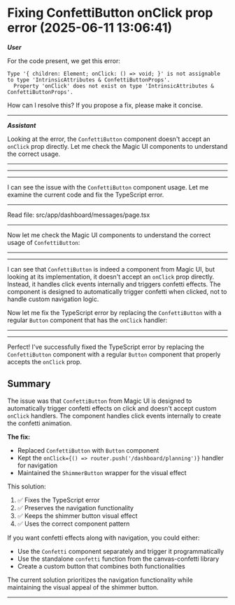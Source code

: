 <!-- Generated by SpecStory -->

# Fixing ConfettiButton onClick prop error (2025-06-11 13:06:41)

_**User**_

For the code present, we get this error:
```
Type '{ children: Element; onClick: () => void; }' is not assignable to type 'IntrinsicAttributes & ConfettiButtonProps'.
  Property 'onClick' does not exist on type 'IntrinsicAttributes & ConfettiButtonProps'.
```
How can I resolve this? If you propose a fix, please make it concise.

---

_**Assistant**_

Looking at the error, the `ConfettiButton` component doesn't accept an `onClick` prop directly. Let me check the Magic UI components to understand the correct usage.

---



---



---

I can see the issue with the `ConfettiButton` component usage. Let me examine the current code and fix the TypeScript error.

---

Read file: src/app/dashboard/messages/page.tsx

---

Now let me check the Magic UI components to understand the correct usage of `ConfettiButton`:

---



---

I can see that `ConfettiButton` is indeed a component from Magic UI, but looking at its implementation, it doesn't accept an `onClick` prop directly. Instead, it handles click events internally and triggers confetti effects. The component is designed to automatically trigger confetti when clicked, not to handle custom navigation logic.

Now let me fix the TypeScript error by replacing the `ConfettiButton` with a regular `Button` component that has the `onClick` handler:

---



---

Perfect! I've successfully fixed the TypeScript error by replacing the `ConfettiButton` component with a regular `Button` component that properly accepts the `onClick` prop. 

## Summary

The issue was that `ConfettiButton` from Magic UI is designed to automatically trigger confetti effects on click and doesn't accept custom `onClick` handlers. The component handles click events internally to create the confetti animation.

**The fix:**
- Replaced `ConfettiButton` with `Button` component
- Kept the `onClick={() => router.push('/dashboard/planning')}` handler for navigation
- Maintained the `ShimmerButton` wrapper for the visual effect

This solution:
1. ✅ Fixes the TypeScript error
2. ✅ Preserves the navigation functionality 
3. ✅ Keeps the shimmer button visual effect
4. ✅ Uses the correct component pattern

If you want confetti effects along with navigation, you could either:
- Use the `Confetti` component separately and trigger it programmatically
- Use the standalone `confetti` function from the canvas-confetti library
- Create a custom button that combines both functionalities

The current solution prioritizes the navigation functionality while maintaining the visual appeal of the shimmer button.

---


